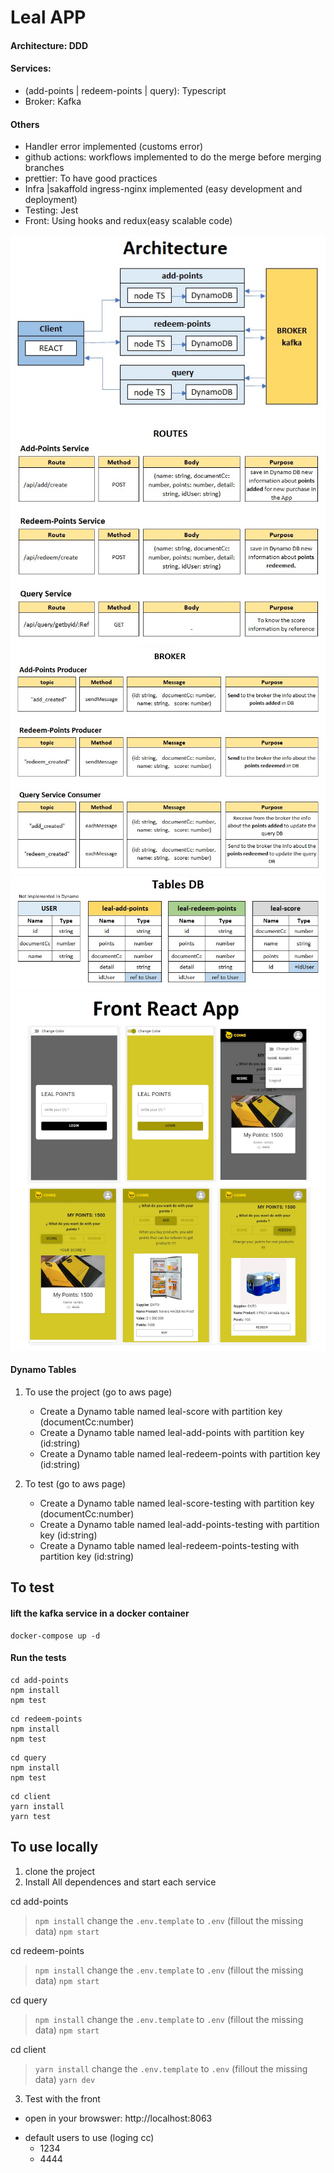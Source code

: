 
# Leal APP

#### Architecture: DDD
#### Services: 
- (add-points | redeem-points | query): Typescript
- Broker: Kafka

#### Others
- Handler error implemented (customs error)
- github actions: workflows implemented to do the merge before merging branches
- prettier: To have good practices
- Infra |sakaffold ingress-nginx implemented (easy development and deployment)
- Testing: Jest
- Front: Using hooks and redux(easy scalable code)

<img src="/images-doc/architectureImg.jpg" alt="Architecture" >
<img src="/images-doc/routesServicesImg.jpg" alt="Routes Services" >
<img src="/images-doc/brokerServicesImg.jpg" alt="Broker Services" >

<img src="/images-doc/tablesDbImg.jpg" alt="Data Base">
<img src="/images-doc/frontImg.jpg" alt="Front React App">


#### Dynamo Tables
1. To use the project (go to aws page)
	- Create a Dynamo table named leal-score with partition key  (documentCc:number)
	- Create a Dynamo table named leal-add-points with partition key  (id:string)
	- Create a Dynamo table named leal-redeem-points with partition key  (id:string)

2. To test (go to aws page)
	- Create a Dynamo table named leal-score-testing with partition key  (documentCc:number)
	- Create a Dynamo table named leal-add-points-testing with partition key  (id:string)
	- Create a Dynamo table named leal-redeem-points-testing with partition key  (id:string)



## To test

#### lift the kafka service in a docker container
```
docker-compose up -d
```
#### Run the tests
```
cd add-points
npm install
npm test 
```
```
cd redeem-points
npm install
npm test
```
```
cd query
npm install
npm test
```
```
cd client
yarn install
yarn test
```

## To use locally

1. clone the project
2. Install All dependences and start each service

 cd add-points
> ``npm install``
> change the ``.env.template`` to ``.env`` (fillout the missing data)
> ``npm start``

cd redeem-points
> ``npm install``
> change the ``.env.template`` to ``.env`` (fillout the missing data)
> ``npm start``

cd query
> ``npm install``
> change the ``.env.template`` to ``.env`` (fillout the missing data)
> ``npm start``

cd client
> ``yarn install``
> change the ``.env.template`` to ``.env`` (fillout the missing data)
> ``yarn dev``


3. Test with the front
* open in your browswer: http://localhost:8063

- default users to use (loging cc)
	- 1234
	- 4444
